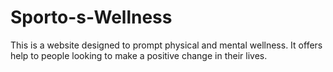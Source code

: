 # Sporto-s-Wellness
This is a website designed to prompt physical and mental wellness. It offers help to people looking to make a positive change in their lives. 
